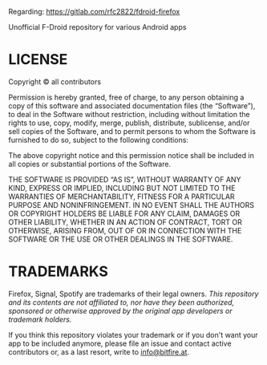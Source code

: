
Regarding:
https://gitlab.com/rfc2822/fdroid-firefox

Unofficial F-Droid repository for various Android apps


LICENSE
=======

Copyright © all contributors

Permission is hereby granted, free of charge, to any person obtaining a copy of this software and associated documentation files (the “Software”), to deal in the Software without restriction, including without limitation the rights to use, copy, modify, merge, publish, distribute, sublicense, and/or sell copies of the Software, and to permit persons to whom the Software is furnished to do so, subject to the following conditions:

The above copyright notice and this permission notice shall be included in all copies or substantial portions of the Software.

THE SOFTWARE IS PROVIDED “AS IS”, WITHOUT WARRANTY OF ANY KIND, EXPRESS OR IMPLIED, INCLUDING BUT NOT LIMITED TO THE WARRANTIES OF MERCHANTABILITY, FITNESS FOR A PARTICULAR PURPOSE AND NONINFRINGEMENT. IN NO EVENT SHALL THE AUTHORS OR COPYRIGHT HOLDERS BE LIABLE FOR ANY CLAIM, DAMAGES OR OTHER LIABILITY, WHETHER IN AN ACTION OF CONTRACT, TORT OR OTHERWISE, ARISING FROM, OUT OF OR IN CONNECTION WITH THE SOFTWARE OR THE USE OR OTHER DEALINGS IN THE SOFTWARE.


TRADEMARKS
==========

Firefox, Signal, Spotify are trademarks of their legal owners. *This repository and its contents
are not affiliated to, nor have they been authorized, sponsored or otherwise approved by
the original app developers or trademark holders.*

If you think this repository violates your trademark or if you don't want your app to be
included anymore, please file an issue and contact active contributors or, as a
last resort, write to info@bitfire.at.


